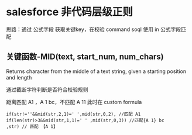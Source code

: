 # salesforce 非代码层级正则
思路：通过 公式字段 获取关键key，在校验 command soql 使用 in 公式字段匹配

## 关键函数-MID(text, start_num, num_chars)
Returns character from the middle of a text string, given a starting position and length

通过截断字符判断是否符合校验规则

距离匹配 A1 ，A 1 bc，不匹配 A 11
此时在 custom formula 
```
if(str!=''&&mid(str,2,1)=' ',mid(str,0,2), //匹配 A1
if(len(str)>3&&mid(str,1,1)=' ' ,mid(str,0,3)) //匹配{A 1} bc
,str) // 匹配 【A 1】
``` 